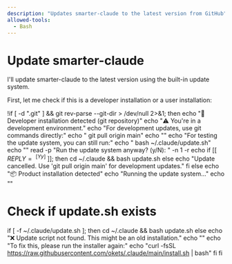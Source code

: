 ```yaml
---
description: "Updates smarter-claude to the latest version from GitHub"
allowed-tools:
  - Bash
---
```


# Update smarter-claude

I'll update smarter-claude to the latest version using the built-in update system.

First, let me check if this is a developer installation or a user installation:

!if [ -d ".git" ] && git rev-parse --git-dir > /dev/null 2>&1; then
  echo "🔧 Developer installation detected (git repository)"
  echo "⚠️  You're in a development environment."
  echo "For development updates, use git commands directly:"
  echo "  git pull origin main"
  echo ""
  echo "For testing the update system, you can still run:"
  echo "  bash ~/.claude/update.sh"
  echo ""
  read -p "Run the update system anyway? (y/N): " -n 1 -r
  echo
  if [[ $REPLY =~ ^[Yy]$ ]]; then
    cd ~/.claude && bash update.sh
  else
    echo "Update cancelled. Use 'git pull origin main' for development updates."
  fi
else
  echo "📦 Product installation detected"
  echo "Running the update system..."
  echo ""
  
  # Check if update.sh exists
  if [ -f ~/.claude/update.sh ]; then
    cd ~/.claude && bash update.sh
  else
    echo "❌ Update script not found. This might be an old installation."
    echo ""
    echo "To fix this, please run the installer again:"
    echo "curl -fsSL https://raw.githubusercontent.com/okets/.claude/main/install.sh | bash"
  fi
fi